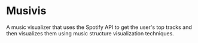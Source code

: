 # Musivis
A music visualizer that uses the Spotify API to get the user's top tracks and then visualizes them using music structure visualization techniques.